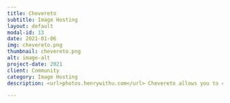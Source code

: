 ```yaml
---
title: Chevereto
subtitle: Image Hosting
layout: default
modal-id: 13
date: 2021-01-06
img: chevereto.png
thumbnail: chevereto.png
alt: image-alt
project-date: 2021
client: Community
category: Image Hosting
description: <url>photos.henrywithu.com</url> Chevereto allows you to create a full-featured image hosting website on your own server. It's your hosting and your rules, say goodbye to closures and restrictions.

---
```

